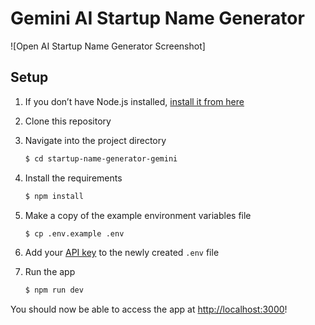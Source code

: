 # Gemini AI Startup Name Generator

![Open AI Startup Name Generator Screenshot]

## Setup

1. If you don’t have Node.js installed, [install it from here](https://nodejs.org/en/)

2. Clone this repository

3. Navigate into the project directory

   ```bash
   $ cd startup-name-generator-gemini
   ```

4. Install the requirements

   ```bash
   $ npm install
   ```
5. Make a copy of the example environment variables file

   ```bash
   $ cp .env.example .env
   ```
6. Add your [API key]([https://aistudio.google.com/prompts/new_chat]) to the newly created `.env` file

7. Run the app

   ```bash
   $ npm run dev
   ```

You should now be able to access the app at [http://localhost:3000](http://localhost:3000)!
